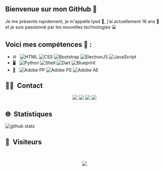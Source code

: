 ## Bienvenue sur mon GitHub 👋
Je me présente rapidement, je m'appelle Iyed 🎥, j'ai actuellement 16 ans 👦 et je suis passionné par les nouvelles technologies 💻
## Voici mes compétences 🚀 :
- 🌐 &nbsp;
  ![HTML](https://img.shields.io/badge/-HTML-333333?style=flat-square&logo=HTML5)
  ![CSS](https://img.shields.io/badge/-CSS-333333?style=flat-square&logo=CSS3&logoColor=1572B6)
  ![Bootstrap](https://img.shields.io/badge/-Bootstrap-333333?style=flat-square&logo=bootstrap&logoColor=563D7C)
  ![ElectronJS](https://img.shields.io/badge/-ElectronJS-333333?style=flat-square&logo=electron)
  ![JavaScript](https://img.shields.io/badge/-JS-333333?style=flat-square&logo=javascript)
- 🖥️ &nbsp;
  ![Python](https://img.shields.io/badge/-Python-333333?style=flat-square&logo=python)
  ![Shell](https://img.shields.io/badge/-Shell-333333?style=flat-square&logo=gnu-bash)
  ![Dart](https://img.shields.io/badge/-Dart-333333?style=flat-square&logo=dart)
  ![Blueprint](https://img.shields.io/badge/-Blueprint-333333?style=flat-square&logo=blueprint)
 - 🎨 &nbsp;
 ![Adobe PP](https://img.shields.io/badge/-Pr-333333?style=flat-square&logo=adobepremierepro)
 ![Adobe PS](https://img.shields.io/badge/-Ps-333333?style=flat-square&logo=adobephotoshop)
 ![Adobe AE](https://img.shields.io/badge/-Ae-333333?style=flat-square&logo=adobeaftereffects)

##  🤝🏻 &nbsp;Contact

<p align="center">
<a href="mailto:amriiyed410@icloud.com"><img src="https://img.shields.io/badge/-Mail-9497CE?style=flat-square&logo=gmail&logoColor=Red"/></a>
<a href="https://www.instagram.com/iyed.dev/"><img src="https://img.shields.io/badge/-Instagram-9497CE?style=flat-square&logo=instagram&logoColor=orange"/></a>
<a href="https://www.youtube.com/@iyed-dev"><img src="https://img.shields.io/badge/-YouTube-9497CE?style=flat-square&logo=youtube&logoColor=red"/></a>
<a href="https://discord.gg/jyXQtWGfCT"><img src="https://img.shields.io/badge/-Discord-9497CE?style=flat-square&logo=discord&logoColor=Blue"/></a>

  
  
## 🌐 &nbsp;Statistiques


![github stats](https://github-readme-stats.vercel.app/api/top-langs/?username=iyed-dev&theme=tokyonigh)


<!--
<img height="180em" src="https://github-readme-stats-eight-theta.vercel.app/api/top-langs/?username=iyed-dev&theme=dark&layout=compact&exclude_lang=java+r&hide_border=true&count_private=true"/>

<center> 
![image drone gif](https://images.squarespace-cdn.com/content/v1/57a699cbe6f2e1f140d7a6f0/1487999817483-WVKKRXBXMOTHY2668FMY/ke17ZwdGBToddI8pDm48kFZ_DkQepisrGlWprJgXVKhZw-zPPgdn4jUwVcJE1ZvWQUxwkmyExglNqGp0IvTJZUJFbgE-7XRK3dMEBRBhUpypMQKA_akJd-8wDjR6vPSRtsJehSp9GTdlOV-w-2udr0O8I16LV2TDWx5yo_ad-_0/Drone-racing-tron-small.gif)
</center>

<!--
<p align=center>
  <img align="center" src="https://github-readme-stats.vercel.app/api?username=iyed-dev&show_icons=true&theme=tokyonight&count_private=true" />
</p>
<p align=center>
  <img align="center" src="https://github-readme-stats.vercel.app/api/top-langs/?username=iyed-dev&theme=tokyonigh" />
</p>
-->

##  👀 &nbsp;Visiteurs
<br>
<p align="center">
  <img src="https://profile-counter.glitch.me/iyed-dev/count.svg" />
</p>
